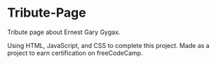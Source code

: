 # Tribute-Page 

Tribute page about Ernest Gary Gygax.

Using HTML, JavaScript, and CSS to complete this project. 
Made as a project to earn certification on freeCodeCamp.
